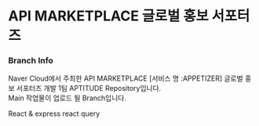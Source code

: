 # API MARKETPLACE 글로벌 홍보 서포터즈

### Branch Info
Naver Cloud에서 주최한 API MARKETPLACE [서비스 명 :APPETIZER] 글로벌 홍보 서포터즈 개발 1팀 APTITUDE Repository입니다. <br/>
Main 작업물이 업로드 될 Branch입니다.

React & express
react query